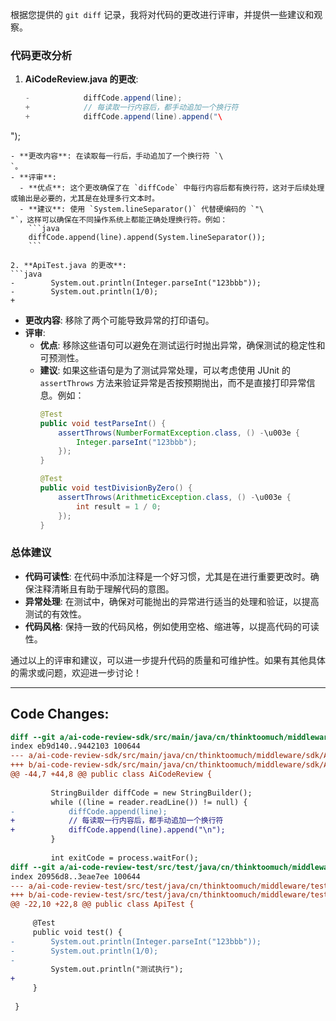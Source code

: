 根据您提供的 `git diff` 记录，我将对代码的更改进行评审，并提供一些建议和观察。

### 代码更改分析

1. **AiCodeReview.java 的更改**:
   ```java
   -            diffCode.append(line);
   +            // 每读取一行内容后，都手动追加一个换行符
   +            diffCode.append(line).append("\
");
   ```
   - **更改内容**: 在读取每一行后，手动追加了一个换行符 `\
`。
   - **评审**:
     - **优点**: 这个更改确保了在 `diffCode` 中每行内容后都有换行符，这对于后续处理或输出是必要的，尤其是在处理多行文本时。
     - **建议**: 使用 `System.lineSeparator()` 代替硬编码的 `"\
"`，这样可以确保在不同操作系统上都能正确处理换行符。例如：
       ```java
       diffCode.append(line).append(System.lineSeparator());
       ```

2. **ApiTest.java 的更改**:
   ```java
   -        System.out.println(Integer.parseInt("123bbb"));
   -        System.out.println(1/0);
   +
   ```
   - **更改内容**: 移除了两个可能导致异常的打印语句。
   - **评审**:
     - **优点**: 移除这些语句可以避免在测试运行时抛出异常，确保测试的稳定性和可预测性。
     - **建议**: 如果这些语句是为了测试异常处理，可以考虑使用 JUnit 的 `assertThrows` 方法来验证异常是否按预期抛出，而不是直接打印异常信息。例如：
       ```java
       @Test
       public void testParseInt() {
           assertThrows(NumberFormatException.class, () -\u003e {
               Integer.parseInt("123bbb");
           });
       }

       @Test
       public void testDivisionByZero() {
           assertThrows(ArithmeticException.class, () -\u003e {
               int result = 1 / 0;
           });
       }
       ```

### 总体建议

- **代码可读性**: 在代码中添加注释是一个好习惯，尤其是在进行重要更改时。确保注释清晰且有助于理解代码的意图。
- **异常处理**: 在测试中，确保对可能抛出的异常进行适当的处理和验证，以提高测试的有效性。
- **代码风格**: 保持一致的代码风格，例如使用空格、缩进等，以提高代码的可读性。

通过以上的评审和建议，可以进一步提升代码的质量和可维护性。如果有其他具体的需求或问题，欢迎进一步讨论！

---

## Code Changes:
```diff
diff --git a/ai-code-review-sdk/src/main/java/cn/thinktoomuch/middleware/sdk/AiCodeReview.java b/ai-code-review-sdk/src/main/java/cn/thinktoomuch/middleware/sdk/AiCodeReview.java
index eb9d140..9442103 100644
--- a/ai-code-review-sdk/src/main/java/cn/thinktoomuch/middleware/sdk/AiCodeReview.java
+++ b/ai-code-review-sdk/src/main/java/cn/thinktoomuch/middleware/sdk/AiCodeReview.java
@@ -44,7 +44,8 @@ public class AiCodeReview {
 
         StringBuilder diffCode = new StringBuilder();
         while ((line = reader.readLine()) != null) {
-            diffCode.append(line);
+            // 每读取一行内容后，都手动追加一个换行符
+            diffCode.append(line).append("\n");
         }
 
         int exitCode = process.waitFor();
diff --git a/ai-code-review-test/src/test/java/cn/thinktoomuch/middleware/test/ApiTest.java b/ai-code-review-test/src/test/java/cn/thinktoomuch/middleware/test/ApiTest.java
index 20956d8..3eae7ee 100644
--- a/ai-code-review-test/src/test/java/cn/thinktoomuch/middleware/test/ApiTest.java
+++ b/ai-code-review-test/src/test/java/cn/thinktoomuch/middleware/test/ApiTest.java
@@ -22,10 +22,8 @@ public class ApiTest {
 
     @Test
     public void test() {
-        System.out.println(Integer.parseInt("123bbb"));
-        System.out.println(1/0);
-
         System.out.println("测试执行");
+
     }
 
 }
```
